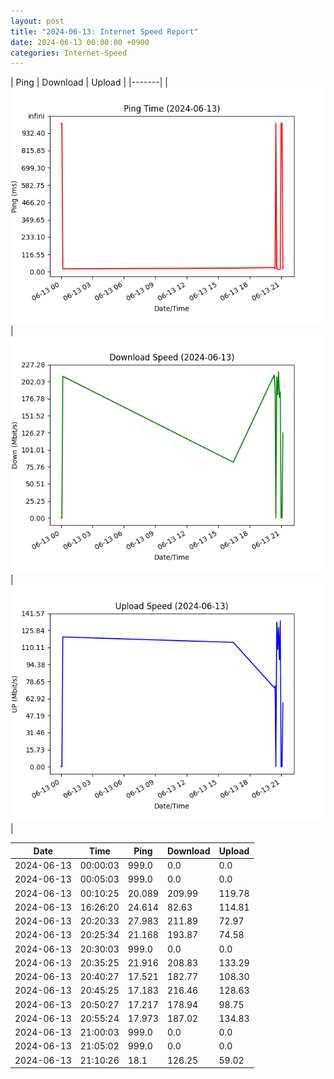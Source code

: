 ```yaml
---
layout: post
title: "2024-06-13: Internet Speed Report"
date: 2024-06-13 00:00:00 +0900
categories: Internet-Speed
---
```



| Ping | Download | Upload | 
|-------|
| ![Internet Speed Ping](/assets/2024-06-13-Internet-Speed/ping.png) | ![Internet Speed Download](/assets/2024-06-13-Internet-Speed/download.png) | ![Internet Speed Upload](/assets/2024-06-13-Internet-Speed/upload.png) |

| Date       | Time     | Ping   | Download  | Upload  |
|------------|----------|--------|-----------|---------|
| 2024-06-13 | 00:00:03 | 999.0 | 0.0 | 0.0 |
| 2024-06-13 | 00:05:03 | 999.0 | 0.0 | 0.0 |
| 2024-06-13 | 00:10:25 | 20.089 | 209.99 | 119.78 |
| 2024-06-13 | 16:26:20 | 24.614 | 82.63 | 114.81 |
| 2024-06-13 | 20:20:33 | 27.983 | 211.89 | 72.97 |
| 2024-06-13 | 20:25:34 | 21.168 | 193.87 | 74.58 |
| 2024-06-13 | 20:30:03 | 999.0 | 0.0 | 0.0 |
| 2024-06-13 | 20:35:25 | 21.916 | 208.83 | 133.29 |
| 2024-06-13 | 20:40:27 | 17.521 | 182.77 | 108.30 |
| 2024-06-13 | 20:45:25 | 17.183 | 216.46 | 128.63 |
| 2024-06-13 | 20:50:27 | 17.217 | 178.94 | 98.75 |
| 2024-06-13 | 20:55:24 | 17.973 | 187.02 | 134.83 |
| 2024-06-13 | 21:00:03 | 999.0 | 0.0 | 0.0 |
| 2024-06-13 | 21:05:02 | 999.0 | 0.0 | 0.0 |
| 2024-06-13 | 21:10:26 | 18.1 | 126.25 | 59.02 |
